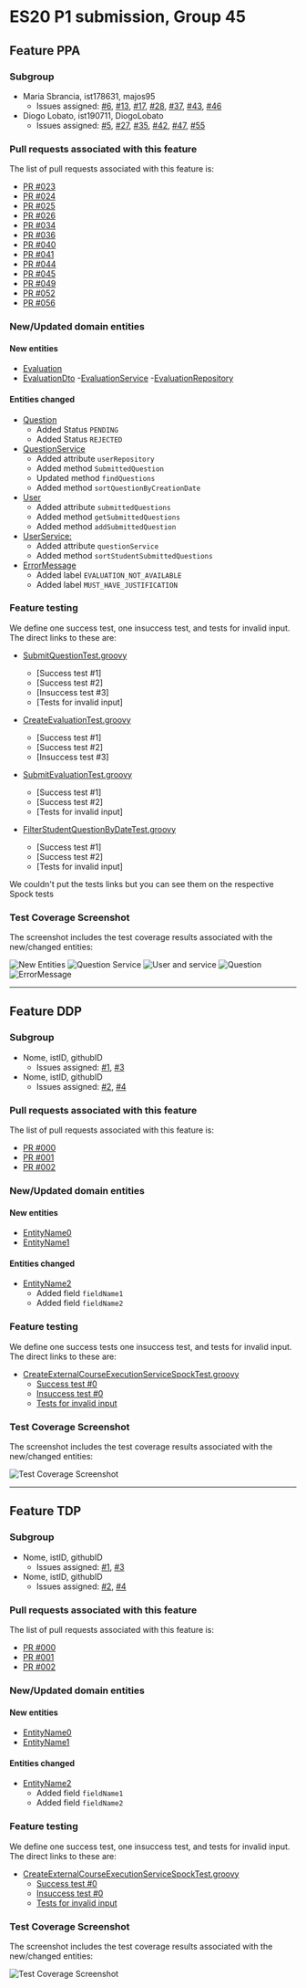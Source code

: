 # ES20 P1 submission, Group 45

## Feature PPA

### Subgroup
 - Maria Sbrancia, ist178631, majos95
   + Issues assigned: [#6](https://github.com), [#13](https://github.com), [#17](https://github.com), [#28](https://github.com), [#37](https://github.com), [#43](https://github.com), [#46](https://github.com)
 - Diogo Lobato, ist190711, DiogoLobato
   + Issues assigned: [#5](https://github.com), [#27](https://github.com), [#35](https://github.com), [#42](https://github.com), [#47](https://github.com), [#55](https://github.com)
 
### Pull requests associated with this feature

The list of pull requests associated with this feature is:

 - [PR #023](https://github.com)
 - [PR #024](https://github.com)
 - [PR #025](https://github.com)
 - [PR #026](https://github.com)
 - [PR #034](https://github.com)
 - [PR #036](https://github.com)
 - [PR #040](https://github.com)
 - [PR #041](https://github.com)
 - [PR #044](https://github.com)
 - [PR #045](https://github.com)
 - [PR #049](https://github.com)
 - [PR #052](https://github.com)
 - [PR #056](https://github.com)


### New/Updated domain entities

#### New entities
 - [Evaluation](https://github.com)
 - [EvaluationDto](https://github.com)
  -[EvaluationService](https://github.com)
  -[EvaluationRepository](https://github.com)

#### Entities changed
 - [Question](https://github.com)
   + Added Status `PENDING`
   + Added Status `REJECTED`
 - [QuestionService](https://github.com)
   + Added attribute `userRepository`
   + Added method `SubmittedQuestion`
   + Updated method `findQuestions`
   + Added method `sortQuestionByCreationDate`
 - [User](https://github.com)
    + Added attribute `submittedQuestions`
    + Added method `getSubmittedQuestions`
    + Added method `addSubmittedQuestion`
 - [UserService:](https://github.com)
     + Added attribute `questionService`
     + Added method `sortStudentSubmittedQuestions`
 - [ErrorMessage](https://github.com)
      + Added label `EVALUATION_NOT_AVAILABLE`
      + Added label `MUST_HAVE_JUSTIFICATION`
 
### Feature testing

We define one success test, one insuccess test, and tests for invalid input. The direct links to these are:

 - [SubmitQuestionTest.groovy](https://github.com/tecnico-softeng/es20tg_45-project/blob/perguntas-por-alunos-dev/backend/src/test/groovy/pt/ulisboa/tecnico/socialsoftware/tutor/question/service/SubmitQuestionTest.groovy)
    + [Success test #1]
    + [Success test #2]
    + [Insuccess test #3]
    + [Tests for invalid input]
 
 - [CreateEvaluationTest.groovy](https://github.com/tecnico-softeng/es20tg_45-project/blob/perguntas-por-alunos-dev/backend/src/test/groovy/pt/ulisboa/tecnico/socialsoftware/tutor/evaluation/service/CreateEvaluationTest.groovy)
     + [Success test #1]
     + [Success test #2]
     + [Insuccess test #3]
 
 - [SubmitEvaluationTest.groovy](https://github.com/tecnico-softeng/es20tg_45-project/blob/perguntas-por-alunos-dev/backend/src/test/groovy/pt/ulisboa/tecnico/socialsoftware/tutor/evaluation/service/SubmitEvaluationTest.groovy)
     + [Success test #1]
     + [Success test #2]
     + [Tests for invalid input]
 
 - [FilterStudentQuestionByDateTest.groovy](https://github.com/tecnico-softeng/es20tg_45-project/blob/perguntas-por-alunos-dev/backend/src/test/groovy/pt/ulisboa/tecnico/socialsoftware/tutor/user/domain/user/FilterStudentQuestionByDateTest.groovy)
      + [Success test #1]
      + [Success test #2]
      + [Tests for invalid input]
  
  We couldn't put the tests links but you can see them on the respective Spock tests
  
### Test Coverage Screenshot

The screenshot includes the test coverage results associated with the new/changed entities:

![New Entities](lhttps://imgur.com/imQLMw2)
![Question Service](https://imgur.com/PLkk5Mv)
![User and service](https://imgur.com/QCOk2Cc)
![Question](https://imgur.com/FDlcKVp)
![ErrorMessage](https://imgur.com/VomaUvc)

---

## Feature DDP

### Subgroup
 - Nome, istID, githubID
   + Issues assigned: [#1](https://github.com), [#3](https://github.com)
 - Nome, istID, githubID
   + Issues assigned: [#2](https://github.com), [#4](https://github.com)
 
### Pull requests associated with this feature

The list of pull requests associated with this feature is:

 - [PR #000](https://github.com)
 - [PR #001](https://github.com)
 - [PR #002](https://github.com)


### New/Updated domain entities

#### New entities
 - [EntityName0](https://github.com)
 - [EntityName1](https://github.com)

#### Entities changed
 - [EntityName2](https://github.com)
   + Added field `fieldName1`
   + Added field `fieldName2`
 
### Feature testing

We define one success tests one insuccess test, and tests for invalid input. The direct links to these are:

 - [CreateExternalCourseExecutionServiceSpockTest.groovy](https://github.com/socialsoftware/quizzes-tutor/blob/31ba9bd5f5ddcbab61f1c4b2daca7331ad099f98/backend/src/test/groovy/pt/ulisboa/tecnico/socialsoftware/tutor/administration/service/CreateExternalCourseExecutionServiceSpockTest.groovy)
    + [Success test #0](https://github.com/socialsoftware/quizzes-tutor/blob/31ba9bd5f5ddcbab61f1c4b2daca7331ad099f98/backend/src/test/groovy/pt/ulisboa/tecnico/socialsoftware/tutor/administration/service/CreateExternalCourseExecutionServiceSpockTest.groovy#L39)
    + [Insuccess test #0](https://github.com/socialsoftware/quizzes-tutor/blob/31ba9bd5f5ddcbab61f1c4b2daca7331ad099f98/backend/src/test/groovy/pt/ulisboa/tecnico/socialsoftware/tutor/administration/service/CreateExternalCourseExecutionServiceSpockTest.groovy#L104)
    + [Tests for invalid input](https://github.com/socialsoftware/quizzes-tutor/blob/31ba9bd5f5ddcbab61f1c4b2daca7331ad099f98/backend/src/test/groovy/pt/ulisboa/tecnico/socialsoftware/tutor/administration/service/CreateExternalCourseExecutionServiceSpockTest.groovy#L145)


### Test Coverage Screenshot

The screenshot includes the test coverage results associated with the new/changed entities:

![Test Coverage Screenshot](https://web.tecnico.ulisboa.pt/~joaofernandoferreira/1920/ES/coverage_ex1.png)


---


## Feature TDP

### Subgroup
 - Nome, istID, githubID
   + Issues assigned: [#1](https://github.com), [#3](https://github.com)
 - Nome, istID, githubID
   + Issues assigned: [#2](https://github.com), [#4](https://github.com)
 
### Pull requests associated with this feature

The list of pull requests associated with this feature is:

 - [PR #000](https://github.com)
 - [PR #001](https://github.com)
 - [PR #002](https://github.com)


### New/Updated domain entities

#### New entities
 - [EntityName0](https://github.com)
 - [EntityName1](https://github.com)

#### Entities changed
 - [EntityName2](https://github.com)
   + Added field `fieldName1`
   + Added field `fieldName2`
 
### Feature testing

We define one success test, one insuccess test, and tests for invalid input. The direct links to these are:

 - [CreateExternalCourseExecutionServiceSpockTest.groovy](https://github.com/socialsoftware/quizzes-tutor/blob/31ba9bd5f5ddcbab61f1c4b2daca7331ad099f98/backend/src/test/groovy/pt/ulisboa/tecnico/socialsoftware/tutor/administration/service/CreateExternalCourseExecutionServiceSpockTest.groovy)
    + [Success test #0](https://github.com/socialsoftware/quizzes-tutor/blob/31ba9bd5f5ddcbab61f1c4b2daca7331ad099f98/backend/src/test/groovy/pt/ulisboa/tecnico/socialsoftware/tutor/administration/service/CreateExternalCourseExecutionServiceSpockTest.groovy#L39)
    + [Insuccess test #0](https://github.com/socialsoftware/quizzes-tutor/blob/31ba9bd5f5ddcbab61f1c4b2daca7331ad099f98/backend/src/test/groovy/pt/ulisboa/tecnico/socialsoftware/tutor/administration/service/CreateExternalCourseExecutionServiceSpockTest.groovy#L104)
    + [Tests for invalid input](https://github.com/socialsoftware/quizzes-tutor/blob/31ba9bd5f5ddcbab61f1c4b2daca7331ad099f98/backend/src/test/groovy/pt/ulisboa/tecnico/socialsoftware/tutor/administration/service/CreateExternalCourseExecutionServiceSpockTest.groovy#L145)


### Test Coverage Screenshot

The screenshot includes the test coverage results associated with the new/changed entities:

![Test Coverage Screenshot](https://web.tecnico.ulisboa.pt/~joaofernandoferreira/1920/ES/coverage_ex1.png)
